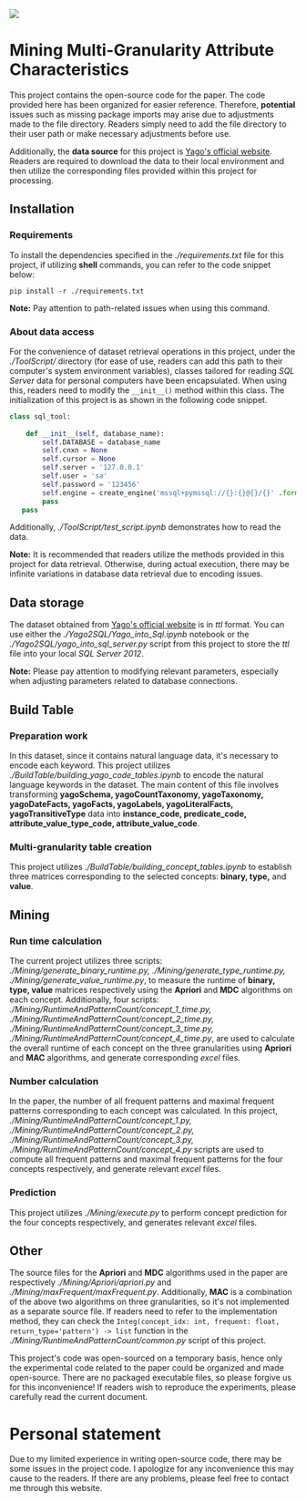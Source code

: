 [![](https://img.shields.io/badge/语言切换-中文-blue)](./README_cn.md)

# Mining Multi-Granularity Attribute Characteristics

This project contains the open-source code for the paper. The code provided here has been organized for easier reference. Therefore, **potential** issues such as missing package imports may arise due to adjustments made to the file directory. Readers simply need to add the file directory to their user path or make necessary adjustments before use.

Additionally, the **data source** for this project is [Yago's official website](https://yago-knowledge.org/). Readers are required to download the data to their local environment and then utilize the corresponding files provided within this project for processing.

## Installation

### Requirements

To install the dependencies specified in the *./requirements.txt* file for this project, if utilizing **shell** commands, you can refer to the code snippet below:

```shell
pip install -r ./requirements.txt
```

**Note:** Pay attention to path-related issues when using this command.

### About data access

For the convenience of dataset retrieval operations in this project, under the *./ToolScript/* directory (for ease of use, readers can add this path to their computer's system environment variables), classes tailored for reading *SQL Server* data for personal computers have been encapsulated. When using this, readers need to modify the `__init__()` method within this class. The initialization of this project is as shown in the following code snippet.

```python
class sql_tool:
    
    def __init__(self, database_name):
        self.DATABASE = database_name
        self.cnxn = None
        self.cursor = None
        self.server = '127.0.0.1'
        self.user = 'sa'
        self.password = '123456'
        self.engine = create_engine('mssql+pymssql://{}:{}@{}/{}' .format(self.user, self.password, self.server, self.DATABASE))
        pass
   pass
```

Additionally, *./ToolScript/test_script.ipynb* demonstrates how to read the data.

**Note:** It is recommended that readers utilize the methods provided in this project for data retrieval. Otherwise, during actual execution, there may be infinite variations in database data retrieval due to encoding issues.

## Data storage

The dataset obtained from [Yago's official website](https://yago-knowledge.org/) is in *ttl* format. You can use either the *./Yago2SQL/Yago_into_Sql.ipynb* notebook or the *./Yago2SQL/yago_into_sql_server.py* script from this project to store the *ttl* file into your local *SQL Server 2012*.

**Note:** Please pay attention to modifying relevant parameters, especially when adjusting parameters related to database connections.

## Build Table

### Preparation work

In this dataset, since it contains natural language data, it's necessary to encode each keyword. This project utilizes *./BuildTable/building_yago_code_tables.ipynb* to encode the natural language keywords in the dataset. The main content of this file involves transforming **yagoSchema, yagoCountTaxonomy, yagoTaxonomy, yagoDateFacts, yagoFacts, yagoLabels, yagoLiteralFacts, yagoTransitiveType** data into **instance_code, predicate_code, attribute_value_type_code, attribute_value_code**.

### Multi-granularity table creation

This project utilizes *./BuildTable/building_concept_tables.ipynb* to establish three matrices corresponding to the selected concepts: **binary, type,** and **value**.

## Mining

### Run time calculation

The current project utilizes three scripts: *./Mining/generate_binary_runtime.py, ./Mining/generate_type_runtime.py, ./Mining/generate_value_runtime.py*, to measure the runtime of **binary, type, value** matrices respectively using the **Apriori** and **MDC** algorithms on each concept. Additionally, four scripts: *./Mining/RuntimeAndPatternCount/concept_1_time.py, ./Mining/RuntimeAndPatternCount/concept_2_time.py, ./Mining/RuntimeAndPatternCount/concept_3_time.py, ./Mining/RuntimeAndPatternCount/concept_4_time.py*, are used to calculate the overall runtime of each concept on the three granularities using **Apriori** and **MAC** algorithms, and generate corresponding *excel* files.

### Number calculation

In the paper, the number of all frequent patterns and maximal frequent patterns corresponding to each concept was calculated. In this project, *./Mining/RuntimeAndPatternCount/concept_1.py, ./Mining/RuntimeAndPatternCount/concept_2.py, ./Mining/RuntimeAndPatternCount/concept_3.py, ./Mining/RuntimeAndPatternCount/concept_4.py* scripts are used to compute all frequent patterns and maximal frequent patterns for the four concepts respectively, and generate relevant *excel* files.

### Prediction

This project utilizes *./Mining/execute.py* to perform concept prediction for the four concepts respectively, and generates relevant *excel* files.

## Other

The source files for the **Apriori** and **MDC** algorithms used in the paper are respectively *./Mining/Apriori/apriori.py* and *./Mining/maxFrequent/maxFrequent.py*. Additionally, **MAC** is a combination of the above two algorithms on three granularities, so it's not implemented as a separate source file. If readers need to refer to the implementation method, they can check the `Integ(concept_idx: int, frequent: float, return_type='pattern') -> list` function in the *./Mining/RuntimeAndPatternCount/common.py* script of this project.

This project's code was open-sourced on a temporary basis, hence only the experimental code related to the paper could be organized and made open-source. There are no packaged executable files, so please forgive us for this inconvenience! If readers wish to reproduce the experiments, please carefully read the current document.

# Personal statement

Due to my limited experience in writing open-source code, there may be some issues in the project code. I apologize for any inconvenience this may cause to the readers. If there are any problems, please feel free to contact me through this website.
